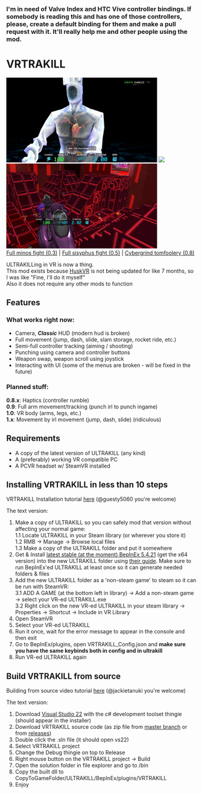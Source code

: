 ### I'm in need of Valve Index and HTC Vive controller bindings. If somebody is reading this and has one of those controllers, please, create a default binding for them and make a pull request with it. It'll really help me and other people using the mod.

# VRTRAKILL
![](/GithubStuff/thypunishmentisdeath.gif) ![](/GithubStuff/youcantescape.gif) ![](/GithubStuff/+execution.gif)  
[Full minos fight (0.3)](https://www.youtube.com/watch?v=yrofGYf_xTI) | [Full sisyphus fight (0.5)](https://www.youtube.com/watch?v=DhcVx6yBEaM) | [Cybergrind tomfoolery (0.8)](https://youtu.be/n2aAljuvpMo)  

ULTRAKILLing in VR is now a thing.  
This mod exists because [HuskVR](https://github.com/TeamDoodz/HuskVR) is not being updated for like 7 months, so I was like "Fine, I'll do it myself"  
Also it does not require any other mods to function  

## Features
### What works right now:
- Camera, ***Classic*** HUD (modern hud is broken)
- Full movement (jump, dash, slide, slam storage, rocket ride, etc.)
- Semi-full controller tracking (aiming / shooting)
- Punching using camera and controller buttons
- Weapon swap, weapon scroll using joystick
- Interacting with UI (some of the menus are broken - will be fixed in the future)
### Planned stuff:
**0.8.x**: Haptics (controller rumble)  
**0.9**: Full arm movement/tracking (punch irl to punch ingame)  
**1.0**: VR body (arms, legs, etc.)  
**1.x**: Movement by irl movement (jump, dash, slide) (ridiculous)

## Requirements
- A copy of the latest version of ULTRAKILL (any kind)
- A (preferably) working VR compatible PC
- A PCVR headset w/ SteamVR installed

## Installing VRTRAKILL in less than 10 steps
VRTRAKILL Installation tutorial [here](https://www.youtube.com/watch?v=FcTysn8jwFQ) (@guesty5060 you're welcome)

The text version:
1. Make a copy of ULTRAKILL so you can safely mod that version without affecting your normal game:  
  1.1 Locate ULTRAKILL in your Steam library (or wherever you store it)  
  1.2 RMB -> Manage -> Browse local files  
  1.3 Make a copy of the ULTRAKILL folder and put it somewhere  
2. Get & Install [latest stable (at the moment) BepInEx 5.4.21](https://github.com/BepInEx/BepInEx/releases/tag/v5.4.21) (get the x64 version) into the new ULTRAKILL folder using [their guide](https://github.com/BepInEx/BepInEx/wiki/Installation). Make sure to run BepInEx'ed ULTRAKILL at least once so it can generate needed folders & files  
3. Add the new ULTRAKILL folder as a 'non-steam game' to steam so it can be run with SteamVR:  
  3.1 ADD A GAME (at the bottom left in library) -> Add a non-steam game -> select your VR-ed ULTRAKILL.exe  
  3.2 Right click on the new VR-ed ULTRAKILL in your steam library -> Properties -> Shortcut -> Include in VR Library  
4. Open SteamVR  
5. Select your VR-ed ULTRAKILL  
6. Run it once, wait for the error message to appear in the console and then exit  
7. Go to BepInEx/plugins, open VRTRAKILL_Config.json and **make sure you have the same keybinds both in config and in ultrakill**  
8. Run VR-ed ULTRAKILL again  

## Build VRTRAKILL from source
Building from source video tutorial [here](https://www.youtube.com/watch?v=h1rS-p7aFFo) (@jackietanuki you're welcome)

The text version:
1. Download [Visual Studio 22](https://visualstudio.microsoft.com/vs/) with the c# development toolset thingie (should appear in the installer)  
2. Download VRTRAKILL source code (as zip file from [master branch](https://github.com/whateverusername0/VRTRAKILL/archive/refs/heads/master.zip) or from [releases](https://github.com/whateverusername0/VRTRAKILL/releases))  
3. Double click the .sln file (it should open vs22)  
4. Select VRTRAKILL project
5. Change the Debug thingie on top to Release  
6. Right mouse button on the VRTRAKILL project -> Build
7. Open the solution folder in file explorer and go to /bin
8. Copy the built dll to CopyToGameFolder/ULTRAKILL/BepInEx/plugins/VRTRAKILL
9. Enjoy
